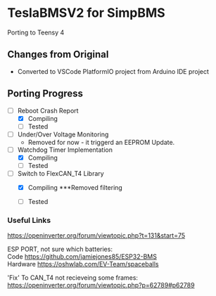 # TeslaBMSV2 for SimpBMS
Porting to Teensy 4

## Changes from Original
- Converted to VSCode PlatformIO project from Arduino IDE project

## Porting Progress
- [ ] Reboot Crash Report
    - [x] Compiling
    - [ ] Tested
- [ ] Under/Over Voltage Monitoring  
    - Removed for now - it triggerd an EEPROM Update.    
- [ ] Watchdog Timer Implementation
    - [x] Compiling
    - [ ] Tested
- [ ] Switch to FlexCAN_T4 Library
    - [x] Compiling ***Removed filtering
    - [ ] Tested


### Useful Links
https://openinverter.org/forum/viewtopic.php?t=131&start=75

ESP PORT, not sure which batteries:    
Code https://github.com/jamiejones85/ESP32-BMS  
Hardware https://oshwlab.com/EV-Team/spaceballs

'Fix' To CAN_T4 not recieveing some frames: https://openinverter.org/forum/viewtopic.php?p=62789#p62789